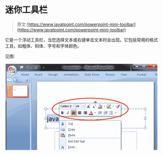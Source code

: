 # 迷你工具栏

> 原文:[https://www.javatpoint.com/powerpoint-mini-toolbar](https://www.javatpoint.com/powerpoint-mini-toolbar)

它是一个浮动工具栏，当您选择文本或右键单击文本时会出现。它包括常用的格式工具，如粗体、斜体、字号和字体颜色。

见图:

![MSpowerpoint Mini toolbar 1](img/ce26cd7bcde6874dd2461576470a6fe0.png)